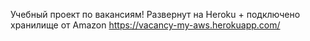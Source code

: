 Учебный проект по вакансиям!
Развернут на Heroku + подключено хранилище от Amazon 
https://vacancy-my-aws.herokuapp.com/
